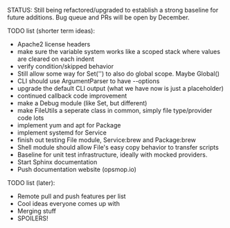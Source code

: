 STATUS: Still being refactored/upgraded to establish a strong baseline for future additions.
Bug queue and PRs will be open by December.

TODO list (shorter term ideas):

* Apache2 license headers
* make sure the variable system works like a scoped stack where values are cleared on each indent 
* verify condition/skipped behavior
* Still allow some way for Set('') to also do global scope.  Maybe Global()
* CLI should use ArgumentParser to have --options
* upgrade the default CLI output (what we have now is just a placeholder)
* continued callback code improvement
* make a Debug module (like Set, but different)
* make FileUtils a seperate class in common, simply file type/provider code lots
* implement yum and apt for Package
* implement systemd for Service
* finish out testing File module, Service:brew and Package:brew
* Shell module should allow File's easy copy behavior to transfer scripts
* Baseline for unit test infrastructure, ideally with mocked providers.
* Start Sphinx documentation
* Push documentation website (opsmop.io)

TODO list (later):

* Remote pull and push features per list
* Cool ideas everyone comes up with
* Merging stuff
* SPOILERS!


